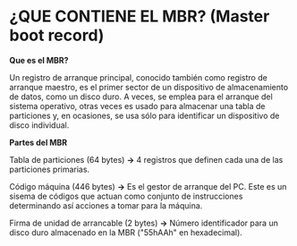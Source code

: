 # ¿QUE CONTIENE EL MBR? (Master boot record)

**Que es el MBR?**

Un registro de arranque principal, conocido también como registro de arranque maestro,  es el primer sector de un dispositivo de almacenamiento de datos, como un disco duro. A veces, se emplea para el arranque del sistema operativo, otras veces es usado para almacenar una tabla de particiones y, en ocasiones, se usa sólo para identificar un dispositivo de disco individual.

**Partes del MBR**


Tabla de particiones (64 bytes) **->** 4 registros que definen cada una de las particiones primarias.

Código máquina (446 bytes) **->** Es el gestor de arranque del PC. Este es un sisema de códigos que actuan como conjunto de instrucciones determinando así acciones a tomar para la máquina.

Firma de unidad de arrancable (2 bytes) **->** Número identificador para un disco duro almacenado en la MBR ("55hAAh" en hexadecimal).


